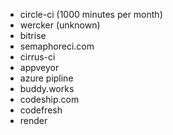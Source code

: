 * circle-ci (1000 minutes per month)
* wercker (unknown)
* bitrise
* semaphoreci.com
* cirrus-ci
* appveyor
* azure pipline
* buddy.works
* codeship.com
* codefresh
* render
